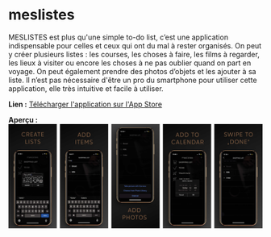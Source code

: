 # meslistes

MESLISTES est plus qu'une simple to-do list, c’est une application indispensable pour celles et ceux qui ont du mal à rester organisés. 
On peut y créer plusieurs listes : les courses, les choses à faire, les films à regarder, les lieux à visiter ou encore les choses à 
ne pas oublier quand on part en voyage. 
On peut également prendre des photos d’objets et les ajouter à sa liste. 
Il n’est pas nécessaire d'être un pro du smartphone pour utiliser cette application, elle très intuitive et facile à utiliser.

**Lien :**
[Télécharger l'application sur l'App Store](https://apps.apple.com/us/app/meslistes-a-checklist-app/id1458475140?ign-mpt=uo%3D2)

**Aperçu :**
![dark mode](dark_mode.jpg)
